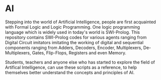 # AI
Stepping into the world of Artificial Intelligence, people are first acquainted with Formal Logic and Logic Programming. One logic programming language which is widely used in today's world is SWI-Prolog. This repository contains SWI-Prolog codes for various agents ranging from Digital Circuit imitators imitating the working of digital and sequential components ranging from Adders, Decoders, Encoder, Multiplexers, De-Multiplexers, Gates, Flip-Flops, Registers and even Memory.

Students, teachers and anyone else who has started to explore the field of Artifical Intelligence, can use these scripts as a reference, to help themselves better understand the concepts and principles of AI.
